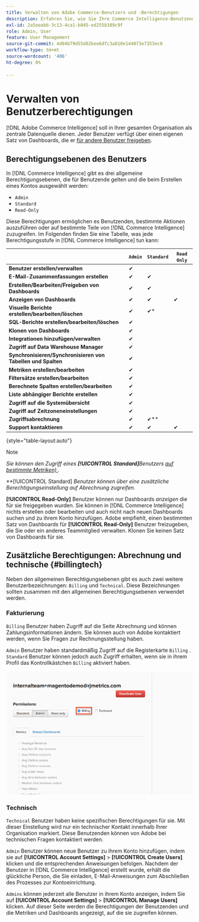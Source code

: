 ```yaml
---
title: Verwalten von Adobe Commerce-Benutzern und -Berechtigungen
description: Erfahren Sie, wie Sie Ihre Commerce Intelligence-Benutzenden verwalten.
exl-id: 2a5eeabb-3c13-4ca1-b845-ed255b389c9f
role: Admin, User
feature: User Management
source-git-commit: 4d04b79d55d02bee6dfc3a810e144073e7353ec0
workflow-type: tm+mt
source-wordcount: '406'
ht-degree: 0%

---
```


# Verwalten von Benutzerberechtigungen

[!DNL Adobe Commerce Intelligence] soll in Ihrer gesamten Organisation als zentrale Datenquelle dienen. Jeder Benutzer verfügt über einen eigenen Satz von Dashboards, die er [für andere Benutzer freigeben](../../data-user/dashboards/share-dashboard-with-users.md).

## Berechtigungsebenen des Benutzers

In [!DNL Commerce Intelligence] gibt es drei allgemeine Berechtigungsebenen, die für Benutzende gelten und die beim Erstellen eines Kontos ausgewählt werden:

* `Admin`
* `Standard`
* `Read-Only`

Diese Berechtigungen ermöglichen es Benutzenden, bestimmte Aktionen auszuführen oder auf bestimmte Teile von [!DNL Commerce Intelligence] zuzugreifen. Im Folgenden finden Sie eine Tabelle, was jede Berechtigungsstufe in [!DNL Commerce Intelligence] tun kann:

|   | `Admin` | `Standard` | `Read Only` |
| -----|-----|-----|----|
| **Benutzer erstellen/verwalten** | ✔ |   |   |
| **E-Mail-Zusammenfassungen erstellen** | ✔ | ✔ |   |
| **Erstellen/Bearbeiten/Freigeben von Dashboards** | ✔ | ✔ |   |
| **Anzeigen von Dashboards** | ✔ | ✔ | ✔ |
| **Visuelle Berichte erstellen/bearbeiten/löschen** | ✔ | ✔* |   |
| **SQL-Berichte erstellen/bearbeiten/löschen** | ✔ |  |   |
| **Klonen von Dashboards** | ✔ |   |   |
| **Integrationen hinzufügen/verwalten** | ✔ |   |   |
| **Zugriff auf Data Warehouse Manager** | ✔ |   |   |
| **Synchronisieren/Synchronisieren von Tabellen und Spalten** | ✔ |   |   |
| **Metriken erstellen/bearbeiten** | ✔ |   |   |
| **Filtersätze erstellen/bearbeiten** | ✔ |   |   |
| **Berechnete Spalten erstellen/bearbeiten** | ✔ |   |   |
| **Liste abhängiger Berichte erstellen** | ✔ |   |   |
| **Zugriff auf die Systemübersicht** | ✔ |   |   |
| **Zugriff auf Zeitzoneneinstellungen** | ✔ |   |   |
| **Zugriffsabrechnung** | ✔ | ✔** |   |
| **Support kontaktieren** | ✔ | ✔ | ✔ |

{style="table-layout:auto"}

>[!NOTE]
>
>_Sie können den Zugriff eines **[!UICONTROL Standard]**&#x200B;Benutzers [auf bestimmte Metriken) &#x200B;](../../administrator/user-management/restrict-metric-access.md)._
>
>**[!UICONTROL Standard] _Benutzer können über eine zusätzliche Berechtigungseinstellung auf Abrechnung zugreifen._
>
>**[!UICONTROL Read-Only]** Benutzer können nur Dashboards _anzeigen_ die für sie freigegeben wurden. Sie können in [!DNL Commerce Intelligence] nichts erstellen oder bearbeiten und auch nicht nach neuen Dashboards suchen und zu ihrem Konto hinzufügen. Adobe empfiehlt, einen bestimmten Satz von Dashboards für **[!UICONTROL Read-Only]** Benutzer freizugeben, die Sie oder ein anderes Teammitglied verwalten. Klonen Sie keinen Satz von Dashboards für sie.

## Zusätzliche Berechtigungen: Abrechnung und technische {#billingtech}

Neben den allgemeinen Berechtigungsebenen gibt es auch zwei weitere Benutzerbezeichnungen: `Billing` und `Technical`. Diese Bezeichnungen sollten zusammen mit den allgemeinen Berechtigungsebenen verwendet werden.

### Fakturierung

`Billing` Benutzer haben Zugriff auf die Seite Abrechnung und können Zahlungsinformationen ändern. Sie können auch von Adobe kontaktiert werden, wenn Sie Fragen zur Rechnungsstellung haben.

`Admin` Benutzer haben standardmäßig Zugriff auf die Registerkarte `Billing` . `Standard` Benutzer können jedoch auch Zugriff erhalten, wenn sie in ihrem Profil das Kontrollkästchen `Billing` aktiviert haben.

![Abrechnungsseite](../../assets/billing.png)<!--{: width="550" height="363"}-->

### Technisch

`Technical` Benutzer haben keine spezifischen Berechtigungen für sie. Mit dieser Einstellung wird nur ein technischer Kontakt innerhalb Ihrer Organisation markiert. Diese Benutzenden können von Adobe bei technischen Fragen kontaktiert werden.

`Admin` Benutzer können neue Benutzer zu ihrem Konto hinzufügen, indem sie auf **[!UICONTROL Account Settings]** > **[!UICONTROL Create Users]** klicken und die entsprechenden Anweisungen befolgen. Nachdem der Benutzer in [!DNL Commerce Intelligence] erstellt wurde, erhält die glückliche Person, die Sie einladen, E-Mail-Anweisungen zum Abschließen des Prozesses zur Kontoeinrichtung.

`Admins` können jederzeit alle Benutzer in ihrem Konto anzeigen, indem Sie auf **[!UICONTROL Account Settings]** > **[!UICONTROL Manage Users]** klicken. Auf dieser Seite werden die Berechtigungen der Benutzenden und die Metriken und Dashboards angezeigt, auf die sie zugreifen können.
